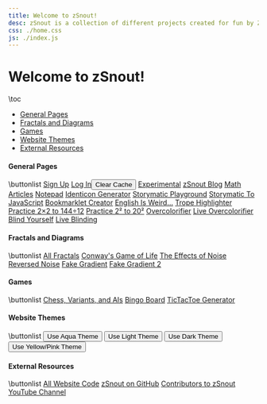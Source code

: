 ```yaml
---
title: Welcome to zSnout!
desc: zSnout is a collection of different projects created for fun by Zachary Sakowitz. It runs on the open-source code available at https://github.com/zsnout/zsnout.com. It was initially created during COVID-19, and has undergone two major revisions since then.
css: ./home.css
js: ./index.js
---
```


<h1 id="welcome-to-zsnout">Welcome to zSnout!</h1>

\toc

- [General Pages](#general-pages)
- [Fractals and Diagrams](#fractals-and-diagrams)
- [Games](#games)
- [Website Themes](#website-themes)
- [External Resources](#external-resources)

#### General Pages

\buttonlist
[Sign Up](/account/create/)
[Log In](/account/login/)<button id="clear-cache">Clear Cache</button>
[Experimental](/home/beta/)
[zSnout Blog](/blog/)
[Math Articles](/math/)
[Notepad](/notepad/)
[Identicon Generator](/icon/)
[Storymatic Playground](/storymatic/playground/)
[Storymatic To JavaScript](/storymatic/smtojs/)
[Bookmarklet Creator](/bookmarklet/)
[English Is Weird...](/englishisweird/)
[Trope Highlighter](/tropes/)
[Practice 2×2 to 144÷12](/practice/multdiv/)
[Practice 2² to 20²](/practice/squares/)
[Overcolorifier](/overcolor/)
[Live Overcolorifier](/overcolor/live/)
[Blind Yourself](/blind/)
[Live Blinding](/blind/live/)

#### Fractals and Diagrams

\buttonlist
[All Fractals](/home/fractal/)
[Conway's Game of Life](/gameoflife/)
[The Effects of Noise](/noise/)
[Reversed Noise](/reversenoise/)
[Fake Gradient](/gradient/)
[Fake Gradient 2](/gradient2/)

#### Games

\buttonlist
[Chess, Variants, and AIs](/home/chess/)
[Bingo Board](/bingo/)
[TicTacToe Generator](/tictactoe/generator/)

#### Website Themes

\buttonlist
<button id="theme-aqua">Use Aqua Theme</button>
<button id="theme-light">Use Light Theme</button>
<button id="theme-dark">Use Dark Theme</button>
<button id="theme-yellow-pink">Use Yellow/Pink Theme</button>

#### External Resources

\buttonlist
[All Website Code](https://github.com/zsnout/zsnout.com)
[zSnout on GitHub](https://github.com/zsnout)
[Contributors to zSnout](https://github.com/zSnout/zsnout.com/graphs/contributors)
[YouTube Channel](https://youtube.com/channel/UCZ1po0sntEdbIsG8yLOqSAQ)
